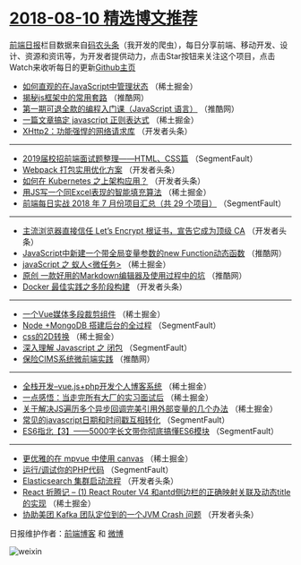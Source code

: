 # [2018-08-10 精选博文推荐](http://hao.caibaojian.com/date/2018/08/10)

[前端日报](http://caibaojian.com/c/news)栏目数据来自[码农头条](http://hao.caibaojian.com/)（我开发的爬虫），每日分享前端、移动开发、设计、资源和资讯等，为开发者提供动力，点击Star按钮来关注这个项目，点击Watch来收听每日的更新[Github主页](https://github.com/kujian/frontendDaily)
* [如何直观的在JavaScript中管理状态](http://hao.caibaojian.com/82618.html) （稀土掘金）
* [揭秘js框架中的常用套路](http://hao.caibaojian.com/82675.html) （推酷网）
* [第一期可退全款的编程入门课（JavaScript 语言）](http://hao.caibaojian.com/82678.html) （推酷网）
* [一篇文章搞定 javascript 正则表达式](http://hao.caibaojian.com/82614.html) （稀土掘金）
* [XHttp2：功能强悍的网络请求库](http://hao.caibaojian.com/82652.html) （开发者头条）

***
* [2019届校招前端面试题整理——HTML、CSS篇](http://hao.caibaojian.com/82707.html) （SegmentFault）
* [Webpack 打包实用优化方案](http://hao.caibaojian.com/82647.html) （开发者头条）
* [如何在 Kubernetes 之上架构应用？](http://hao.caibaojian.com/82648.html) （开发者头条）
* [用JS写一个同Excel表现的智能填充算法](http://hao.caibaojian.com/82603.html) （稀土掘金）
* [前端每日实战 2018 年 7 月份项目汇总（共 29 个项目）](http://hao.caibaojian.com/82710.html) （SegmentFault）

***
* [主流浏览器直接信任 Let’s Encrypt 根证书，宣告它成为顶级 CA](http://hao.caibaojian.com/82639.html) （开发者头条）
* [JavaScript中新建一个带全局变量参数的new Function动态函数](http://hao.caibaojian.com/82677.html) （推酷网）
* [javaScript 之  蚁人&lt;微任务&gt;](http://hao.caibaojian.com/82608.html) （稀土掘金）
* [原创 一款好用的Markdown编辑器及使用过程中的坑](http://hao.caibaojian.com/82679.html) （推酷网）
* [Docker 最佳实践之多阶段构建](http://hao.caibaojian.com/82637.html) （开发者头条）

***
* [一个Vue媒体多段裁剪组件](http://hao.caibaojian.com/82612.html) （稀土掘金）
* [Node +MongoDB 搭建后台的全过程](http://hao.caibaojian.com/82709.html) （SegmentFault）
* [css的2D转换](http://hao.caibaojian.com/82613.html) （稀土掘金）
* [深入理解 Javascript 之 闭包](http://hao.caibaojian.com/82600.html) （SegmentFault）
* [保险CIMS系统微前端实践](http://hao.caibaojian.com/82682.html) （推酷网）

***
* [全栈开发&#8211;vue.js+php开发个人博客系统](http://hao.caibaojian.com/82610.html) （稀土掘金）
* [一点感悟：当走完所有大厂的实习面试后](http://hao.caibaojian.com/82609.html) （稀土掘金）
* [关于解决JS遍历多个异步回调完美引用外部变量的几个办法](http://hao.caibaojian.com/82615.html) （稀土掘金）
* [常见的javascript日期和时间戳互相转化](http://hao.caibaojian.com/82601.html) （SegmentFault）
* [ES6指北【3】——5000字长文带你彻底搞懂ES6模块](http://hao.caibaojian.com/82593.html) （SegmentFault）

***
* [更优雅的在 mpvue 中使用 canvas](http://hao.caibaojian.com/82604.html) （稀土掘金）
* [运行/调试你的PHP代码](http://hao.caibaojian.com/82584.html) （SegmentFault）
* [Elasticsearch 集群启动流程](http://hao.caibaojian.com/82643.html) （开发者头条）
* [React 折腾记 &#8211; (1) React Router V4 和antd侧边栏的正确映射关联及动态title的实现](http://hao.caibaojian.com/82606.html) （稀土掘金）
* [协助美团 Kafka 团队定位到的一个JVM Crash 问题](http://hao.caibaojian.com/82634.html) （开发者头条）

日报维护作者：[前端博客](http://caibaojian.com/) 和 [微博](http://caibaojian.com/go/weibo)

![weixin](https://user-images.githubusercontent.com/3055447/38468989-651132ac-3b80-11e8-8e6b-15122322a9d7.png)